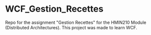 # WCF_Gestion_Recettes
Repo for the assignment "Gestion Recettes" for the HMIN210 Module (Distributed Architectures).
This project was made to learn WCF.
